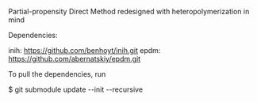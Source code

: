 Partial-propensity Direct Method redesigned with heteropolymerization in mind

Dependencies:

inih: https://github.com/benhoyt/inih.git
epdm: https://github.com/abernatskiy/epdm.git

To pull the dependencies, run

$ git submodule update --init --recursive

